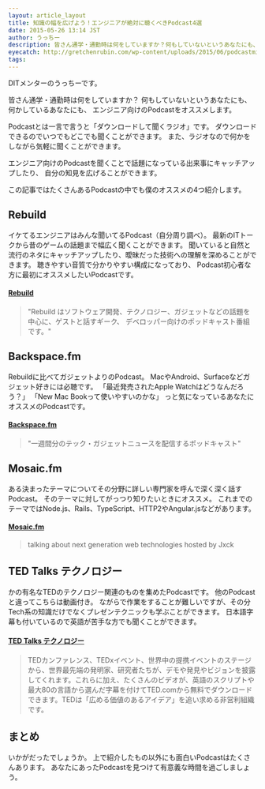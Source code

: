 ```yaml
---
layout: article_layout
title: 知識の幅を広げよう！エンジニアが絶対に聴くべきPodcast4選
date: 2015-05-26 13:14 JST
author: うっちー
description: 皆さん通学・通勤時は何をしていますか？何もしていないというあなたにも、何かしているあなたにも、エンジニア向けのPodcastをオススメします。
eyecatch: http://gretchenrubin.com/wp-content/uploads/2015/06/podcastmikeheadset1.jpg
tags:
---
```


DITメンターのうっちーです。

皆さん通学・通勤時は何をしていますか？
何もしていないというあなたにも、何かしているあなたにも、
エンジニア向けのPodcastをオススメします。

Podcastとは一言で言うと「ダウンロードして聞くラジオ」です。
ダウンロードできるのでいつでもどこでも聞くことができます。
また、ラジオなので何かをしながら気軽に聞くことができます。

エンジニア向けのPodcastを聞くことで話題になっている出来事にキャッチアップしたり、
自分の知見を広げることができます。

この記事ではたくさんあるPodcastの中でも僕のオススメの4つ紹介します。

## Rebuild
イケてるエンジニアはみんな聞いてるPodcast（自分周り調べ）。
最新のITトークから昔のゲームの話題まで幅広く聞くことができます。
聞いていると自然と流行のネタにキャッチアップしたり、曖昧だった技術への理解を深めることができます。
聴きやすい音質で分かりやすい構成になっており、
Podcast初心者な方に最初にオススメしたいPodcastです。

#### [Rebuild](http://rebuild.fm)
> "Rebuild はソフトウェア開発、テクノロジー、ガジェットなどの話題を中心に、ゲストと話すギーク、
> デベロッパー向けのポッドキャスト番組です。"

## Backspace.fm
Rebuildに比べてガジェットよりのPodcast。
MacやAndroid、Surfaceなどガジェット好きには必聴です。
「最近発売されたApple Watchはどうなんだろう？」
「New Mac Bookって使いやすいのかな」
っと気になっているあなたにオススメのPodcastです。

#### [Backspace.fm](http://backspace.fm)
> "一週間分のテック・ガジェットニュースを配信するポッドキャスト"

## Mosaic.fm
ある決まったテーマについてその分野に詳しい専門家を呼んで深く深く話すPodcast。
そのテーマに対してがっつり知りたいときにオススメ。
これまでのテーマではNode.js、Rails、TypeScript、HTTP2やAngular.jsなどがあります。

#### [Mosaic.fm](http://mozaic.fm)
> talking about next generation web technologies hosted by Jxck

## TED Talks テクノロジー
かの有名なTEDのテクノロジー関連のものを集めたPodcastです。
他のPodcastと違ってこちらは動画付き。
ながらで作業をすることが難しいですが、その分Tech系の知識だけでなくプレゼンテクニックも学ぶことができます。
日本語字幕も付いているので英語が苦手な方でも聞くことができます。

#### [TED Talks テクノロジー](https://www.ted.com/talks?language=ja&topics%5B%5D=technology&sort=newest)
> TEDカンファレンス、TEDxイベント、世界中の提携イベントのステージから、世界最先端の発明家、研究者たちが、デモや発見やビジョンを披露してくれます。これらに加え、たくさんのビデオが、英語のスクリプトや最大80の言語から選んだ字幕を付けてTED.comから無料でダウンロードできます。TEDは「広める価値のあるアイデア」を追い求める非営利組織です。

## まとめ
いかがだったでしょうか。
上で紹介したもの以外にも面白いPodcastはたくさんあります。
あなたにあったPodcastを見つけて有意義な時間を過ごしましょう。
